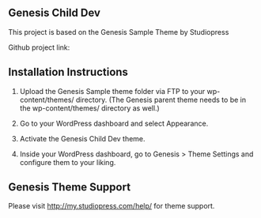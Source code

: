 ## Genesis Child Dev
This project is based on the Genesis Sample Theme by Studiopress

Github project link:




## Installation Instructions


1. Upload the Genesis Sample theme folder via FTP to your wp-content/themes/ directory. (The Genesis parent theme needs to be in the wp-content/themes/ directory as well.)

2. Go to your WordPress dashboard and select Appearance.

3. Activate the Genesis Child Dev theme.

4. Inside your WordPress dashboard, go to Genesis > Theme Settings and configure them to your liking.




## Genesis Theme Support


Please visit http://my.studiopress.com/help/ for theme support.
